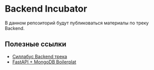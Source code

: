 # Backend Incubator

В данном репозиторий будут публиковаться материалы по треку Backend.

## Полезные ссылки

- [Силлабус Backend трека](https://scented-curio-737.notion.site/Backend-a-raq-kz-a6e878ff2c14461597741e4fe2647328?pvs=4)
- [FastAPI + MongoDB Boilerplat](https://github.com/atlekbai/nfactorial-backend)
